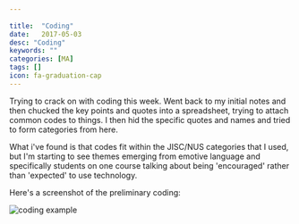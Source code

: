 ```yaml
---
 
title:  "Coding"
date:   2017-05-03
desc: "Coding"
keywords: ""
categories: [MA]
tags: []
icon: fa-graduation-cap
---
```

Trying to crack on with coding this week. Went back to my initial notes and then chucked the key points and quotes into a spreadsheet, trying to attach common codes to things. I then hid the specific quotes and names and tried to form categories from here.

What i've found is that codes fit within the JISC/NUS categories that I used, but I'm starting to see themes emerging from emotive language and specifically students on one course talking about being 'encouraged' rather than 'expected' to use technology.

Here's a screenshot of the preliminary coding:

![coding example](content/uploads/2017/05/Screenshot-2017-05-03-at-13.58.56.png)
